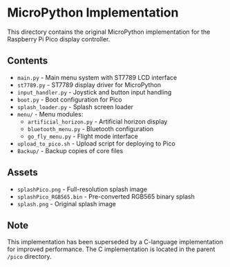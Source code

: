 # MicroPython Implementation

This directory contains the original MicroPython implementation for the Raspberry Pi Pico display controller.

## Contents

- `main.py` - Main menu system with ST7789 LCD interface
- `st7789.py` - ST7789 display driver for MicroPython
- `input_handler.py` - Joystick and button input handling
- `boot.py` - Boot configuration for Pico
- `splash_loader.py` - Splash screen loader
- `menu/` - Menu modules:
  - `artificial_horizon.py` - Artificial horizon display
  - `bluetooth_menu.py` - Bluetooth configuration
  - `go_fly_menu.py` - Flight mode interface
- `upload_to_pico.sh` - Upload script for deploying to Pico
- `Backup/` - Backup copies of core files

## Assets

- `splashPico.png` - Full-resolution splash image
- `splashPico_RGB565.bin` - Pre-converted RGB565 binary splash
- `splash.png` - Original splash image

## Note

This implementation has been superseded by a C-language implementation for improved performance. The C implementation is located in the parent `/pico` directory.
